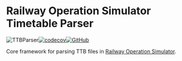 # Railway Operation Simulator Timetable Parser
![TTBParser](https://github.com/artemis-beta/ttb-parser/workflows/TTBParser/badge.svg?event=push)[![codecov](https://codecov.io/gh/artemis-beta/ttb-parser/branch/master/graph/badge.svg)](https://codecov.io/gh/artemis-beta/ttb-parser)[![GitHub](https://img.shields.io/github/license/artemis-beta/ttb-parser)](https://github.com/artemis-beta/ttb-parser/blob/master/LICENSE)

Core framework for parsing TTB files in [Railway Operation Simulator](https://www.railwayoperationsimulator.com/).
